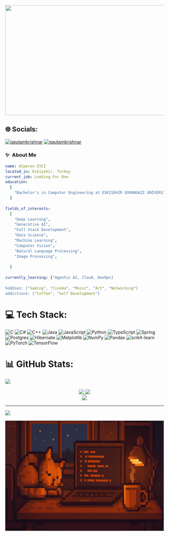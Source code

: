 <div align="Center" >
  <img width ="850" height="350" src="/üst_photo.png"/>
</div>

## 🌐 Socials:
<p align="left">
<a href="https://linkedin.com/in/alperen-evci" target="blank"><img align="center" src="https://raw.githubusercontent.com/rahuldkjain/github-profile-readme-generator/master/src/images/icons/Social/linked-in-alt.svg" alt="gautamkrishnar" height="30" width="40" /></a>
<a href="https://instagram.com/evc_alperen7" target="blank"><img align="center" src="https://raw.githubusercontent.com/rahuldkjain/github-profile-readme-generator/master/src/images/icons/Social/instagram.svg" alt="gautamkrishnar" height="30" width="40" /></a>

### ✨  About Me

```yaml 
name: Alperen EVCİ
located_in: Eskişehir, Turkey
current_job: Looking For One
education:
  [
    "Bachelor's in Computer Engineering at ESKISEHIR OSMANGAZI UNIVERSITY",
  ]

fields_of_interests:
  [
    "Deep Learning",
    "Genarative AI",
    "Full Stack Development",
    "Data Science",
    "Machine Learning",
    "Computer Vision",
    "Natural Language Processing",
    "Image Processing",
    
  ]
  
currently_learning: ["Agentic AI, Cloud, DevOps]

hobbies: ["Gaming", "Cinema", "Music", "Art", "Networking"]
addictions: ["Coffee", "Self Development"]
```


# 💻 Tech Stack:
![C](https://img.shields.io/badge/c-%2300599C.svg?style=for-the-badge&logo=c&logoColor=white) ![C#](https://img.shields.io/badge/c%23-%23239120.svg?style=for-the-badge&logo=csharp&logoColor=white) ![C++](https://img.shields.io/badge/c++-%2300599C.svg?style=for-the-badge&logo=c%2B%2B&logoColor=white) ![Java](https://img.shields.io/badge/java-%23ED8B00.svg?style=for-the-badge&logo=openjdk&logoColor=white) ![JavaScript](https://img.shields.io/badge/javascript-%23323330.svg?style=for-the-badge&logo=javascript&logoColor=%23F7DF1E) ![Python](https://img.shields.io/badge/python-3670A0?style=for-the-badge&logo=python&logoColor=ffdd54) ![TypeScript](https://img.shields.io/badge/typescript-%23007ACC.svg?style=for-the-badge&logo=typescript&logoColor=white) ![Spring](https://img.shields.io/badge/spring-%236DB33F.svg?style=for-the-badge&logo=spring&logoColor=white) ![Postgres](https://img.shields.io/badge/postgres-%23316192.svg?style=for-the-badge&logo=postgresql&logoColor=white) ![Hibernate](https://img.shields.io/badge/Hibernate-59666C?style=for-the-badge&logo=Hibernate&logoColor=white) ![Matplotlib](https://img.shields.io/badge/Matplotlib-%23ffffff.svg?style=for-the-badge&logo=Matplotlib&logoColor=black) ![NumPy](https://img.shields.io/badge/numpy-%23013243.svg?style=for-the-badge&logo=numpy&logoColor=white) ![Pandas](https://img.shields.io/badge/pandas-%23150458.svg?style=for-the-badge&logo=pandas&logoColor=white) ![scikit-learn](https://img.shields.io/badge/scikit--learn-%23F7931E.svg?style=for-the-badge&logo=scikit-learn&logoColor=white) ![PyTorch](https://img.shields.io/badge/PyTorch-%23EE4C2C.svg?style=for-the-badge&logo=PyTorch&logoColor=white) ![TensorFlow](https://img.shields.io/badge/TensorFlow-%23FF6F00.svg?style=for-the-badge&logo=TensorFlow&logoColor=white)
# 📊 GitHub Stats:
![](https://komarev.com/ghpvc/?username=AlperenEvci&color=orange&style=for-the-badge)

<div align="Center">
  <a href="https://github.com/anuraghazra/github-readme-stats">
  <img height=200 src="https://github-readme-stats.vercel.app/api?username=AlperenEvci&show_icons=true&theme=great-gatsby&card_width=450" />
  </a>
  
  <a href="https://github.com/anuraghazra/github-readme-stats">
  <img height=200 src="https://github-readme-stats.vercel.app/api/top-langs/?username=AlperenEvci&theme=great-gatsby&layout=compact" />
  </a>
</div>
  
<div align="Center">
  <a href="https://github.com/anuraghazra/github-readme-stats">
    <img height=200 src="https://github-readme-streak-stats.herokuapp.com/?user=AlperenEvci&theme=great-gatsby&hide_border=false" />
  </a>
</div>


---
[![](https://visitcount.itsvg.in/api?id=AlperenEvci&icon=0&color=0)](https://visitcount.itsvg.in)

<div align="Center" >
  <img width ="850" height="350" src="/alt.png"/>
</div>
